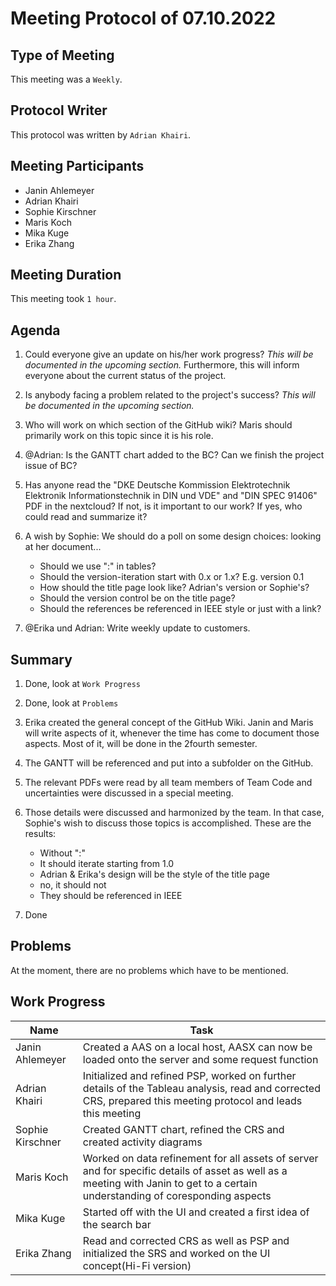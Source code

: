 <!-- fill in date-->
# Meeting  Protocol  of  07.10.2022

## Type of Meeting
<!-- fill in "Weekly", "Team Code Meeting" or "Team Documentation Meeting"-->
This meeting was a ```Weekly```.

## Protocol Writer
<!-- fill in "Erika Zhang" or "Adrian Khairi"-->
This protocol was written by ```Adrian Khairi```.

## Meeting Participants

* Janin Ahlemeyer
* Adrian Khairi
* Sophie Kirschner
* Maris Koch
* Mika Kuge
* Erika Zhang

## Meeting Duration
<!-- fill in time, if it isn't a Weekly- in hours-->
This meeting took ```1 hour```.

## Agenda
<!-- please use iterating numbers-->

1. Could everyone give an update on his/her work progress? *This will be documented in the upcoming section.* Furthermore, this will inform everyone about the current status of the project.

2. Is anybody facing a problem related to the project's success? *This will be documented in the upcoming section.*
  
3. Who will work on which section of the GitHub wiki? Maris should primarily work on this topic since it is his role.

4. @Adrian: Is the GANTT chart added to the BC? Can we finish the project issue of BC?

5. Has anyone read the "DKE Deutsche Kommission
Elektrotechnik Elektronik Informationstechnik
in DIN und VDE" and "DIN SPEC 91406" PDF in the nextcloud? If not, is it important to our work? If yes, who could read and summarize it?

6. A wish by Sophie: We should do a poll on some design choices: looking at her document...
   * Should we use ":" in tables?
   * Should the version-iteration start with 0.x or 1.x? E.g. version 0.1
   * How should the title page look like? Adrian's version or Sophie's?
   * Should the version control be on the title page?
   * Should the references be referenced in IEEE style or just with a link?

7. @Erika und Adrian: Write weekly update to customers.

## Summary
<!-- please use iterating numbers-->

1. Done, look at ```Work Progress```

2. Done, look at ```Problems```
  
3. Erika created the general concept of the GitHub Wiki. Janin and Maris will write aspects of it, whenever the time has come to document those aspects. Most of it, will be done in the 2fourth semester.

4. The GANTT will be referenced and put into a subfolder on the GitHub.

5. The relevant PDFs were read by all team members of Team Code and uncertainties were discussed in a special meeting.

6. Those details were discussed and harmonized by the team. In that case, Sophie's wish to discuss those topics is accomplished. These are the results:
   * Without ":"
   * It should iterate starting from 1.0
   * Adrian & Erika's design will be the style of the title page
   * no, it should not
   * They should be referenced in IEEE

7. Done

## Problems
<!-- fill out if something happened, otherwise just let the previewn sentence stay there-->

At the moment, there are no problems which have to be mentioned.

## Work Progress
<!-- please fill out the tasks-->

|Name            |Task                         |
|----------------|-----------------------------|
|Janin Ahlemeyer |Created a AAS on a local host, AASX can now be loaded onto the server and some request function                              |
|Adrian Khairi   |Initialized and refined PSP, worked on further details of the Tableau analysis, read and corrected CRS, prepared this meeting protocol and leads this meeting                             |
|Sophie Kirschner|Created GANTT chart, refined the CRS and created activity diagrams                             |
|Maris Koch      |Worked on data refinement for all assets of server and for specific details of asset as well as a meeting with Janin to get to a certain understanding of coresponding aspects                             |
|Mika Kuge       |Started off with the UI and created a first idea of the search bar                              |
|Erika Zhang     |Read and corrected CRS as well as PSP and initialized the SRS and worked on the UI concept(Hi-Fi version)                              |
